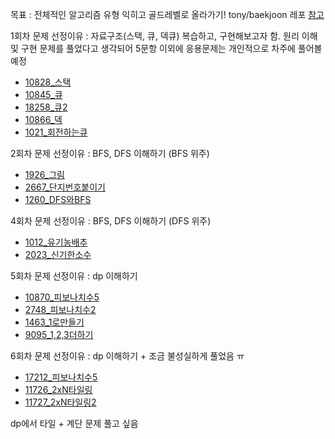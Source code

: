 목표 : 전체적인 알고리즘 유형 익히고 골드레벨로 올라가기! tony/baekjoon 레포 [참고](https://github.com/tony9402/baekjoon)

1회차 문제 선정이유 : 자료구조(스택, 큐, 덱큐) 복습하고, 구현해보고자 함. 원리 이해 및 구현 문제를 풀었다고 생각되어 5문항 이외에 응용문제는 개인적으로 차주에 풀어볼 예정
- [10828_스택](https://www.acmicpc.net/problem/10828)
- [10845_큐](https://www.acmicpc.net/problem/10845)
- [18258_큐2](https://www.acmicpc.net/problem/18258)
- [10866_덱](https://www.acmicpc.net/problem/10866)
- [1021_회전하는큐](https://www.acmicpc.net/problem/1021)

2회차 문제 선정이유 : BFS, DFS 이해하기 (BFS 위주)
- [1926_그림](https://www.acmicpc.net/problem/1926)
- [2667_단지번호붙이기](https://www.acmicpc.net/problem/2667)
- [1260_DFS와BFS](https://www.acmicpc.net/problem/1260)

4회차 문제 선정이유 : BFS, DFS 이해하기 (DFS 위주)
- [1012_유기농배추](https://www.acmicpc.net/problem/1012)
- [2023_신기한소수](https://www.acmicpc.net/problem/2023)

5회차 문제 선정이유 : dp 이해하기
- [10870_피보나치수5](https://www.acmicpc.net/problem/10870)
- [2748_피보나치수2](https://www.acmicpc.net/problem/2748)
- [1463_1로만들기](https://www.acmicpc.net/problem/1463)
- [9095_1,2,3더하기](https://www.acmicpc.net/problem/9095)

6회차 문제 선정이유 : dp 이해하기 + 조금 불성실하게 풀었음 ㅠ
- [17212_피보나치수5](https://www.acmicpc.net/problem/17212)
- [11726_2xN타일링](https://www.acmicpc.net/problem/11726)
- [11727_2xN타일링2](https://www.acmicpc.net/problem/11727)

dp에서 타일 + 계단 문제 풀고 싶음